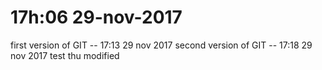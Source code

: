 # 17h:06 29-nov-2017
first version of GIT -- 17:13 29 nov 2017
second version of GIT -- 17:18 29 nov 2017
test thu modified
